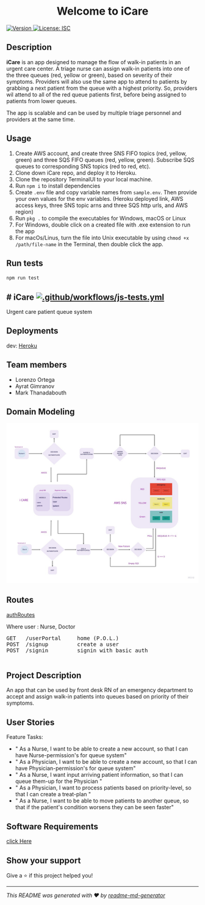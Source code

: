 <h1 align="center">Welcome to iCare</h1>
<p>
  <a href="https://www.npmjs.com/package/server" target="_blank">
    <img alt="Version" src="https://img.shields.io/npm/v/server.svg">
  </a>
  <a href="#" target="_blank">
    <img alt="License: ISC" src="https://img.shields.io/badge/License-ISC-yellow.svg" />
  </a>
</p>

## Description

**iCare** is an app designed to manage the flow of walk-in patients in an urgent care center. A triage nurse can assign walk-in patients into one of the three queues (red, yellow or green), based on severity of their symptoms. Providers will also use the same app to attend to patients by grabbing a next patient from the queue with a highest priority. So, providers wil attend to all of the red queue patients first, before being assigned to patients from lower queues.

The app is scalable and can be used by multiple triage personnel and providers at the same time.

## Usage

1. Create AWS account, and create three SNS FIFO topics (red, yellow, green) and three SQS FIFO queues (red, yellow, green). Subscribe SQS queues to corresponding SNS topics (red to red, etc).
2. Clone down iCare repo, and deploy it to Heroku.
3. Clone the repository TerminalUI to your local machine.
4. Run ``` npm i ``` to install dependencies
5. Create ```.env``` file and copy variable names from ```sample.env```. Then provide your own values for the env variables. (Heroku deployed link, AWS access keys, three SNS topic arns and three SQS http urls, and AWS region)  
6. Run ``` pkg . ``` to compile the executables for Windows, macOS or Linux
7. For Windows, double click on a created file with .exe extension to run the app
8. For macOs/Linus, turn the file into Unix executable by using ```chmod +x /path/file-name``` in the Terminal, then double click the app.

## Run tests

```sh
npm run test
```
## # iCare [![.github/workflows/js-tests.yml](https://github.com/doc-devs/iCare-V2/actions/workflows/js-tests.yml/badge.svg)](https://github.com/doc-devs/iCare-V2/actions/workflows/js-tests.yml)

Urgent care patient queue system

## Deployments

dev: [Heroku](https://ii-care.herokuapp.com/userPortal)

## Team members

- Lorenzo Ortega
- Ayrat Gimranov
- Mark Thanadabouth

## Domain Modeling

![uml](./images/iCare3.jpg)

## Routes

[authRoutes](src/auth/authRoute.js)

Where user : Nurse, Doctor

<pre>
GET   /userPortal     home (P.O.L.)
POST  /signup         create a user
POST  /signin         signin with basic auth

</pre>

## Project Description

An app that can be used by front desk RN of an emergency department to accept and assign walk-in patients into queues based on priority of their symptoms.

## User Stories

Feature Tasks:

- " As a Nurse, I want to be able to create a new account, so that I can have Nurse-permission's for queue system"
- " As a Physician, I want to be able to create a new account, so that I can have Physician-permission's for queue system"
- " As a Nurse, I want input arriving patient information, so that I can queue them-up for the Physician "
- " As a Physician, I want to process patients based on priority-level, so that I can create a treat-plan "
- " As a Nurse, I want to be able to move patients to another queue, so that if the patient's condition worsens they can be seen faster"

## Software Requirements

[click Here](./requirements.md)

## Show your support

Give a ⭐️ if this project helped you!

***
_This README was generated with ❤️ by [readme-md-generator](https://github.com/kefranabg/readme-md-generator)_

